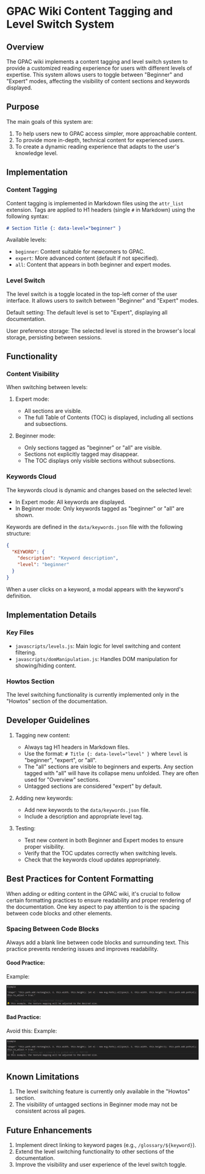 

# GPAC Wiki Content Tagging and Level Switch System

## Overview

The GPAC wiki implements a content tagging and level switch system to provide a customized reading experience for users with different levels of expertise. This system allows users to toggle between "Beginner" and "Expert" modes, affecting the visibility of content sections and keywords displayed.

## Purpose

The main goals of this system are:
1. To help users new to GPAC access simpler, more approachable content.
2. To provide more in-depth, technical content for experienced users.
3. To create a dynamic reading experience that adapts to the user's knowledge level.

## Implementation

### Content Tagging

Content tagging is implemented in Markdown files using the `attr_list` extension. Tags are applied to H1 headers (single `#` in Markdown) using the following syntax:

```markdown
# Section Title {: data-level="beginner" }
```

Available levels:
- `beginner`: Content suitable for newcomers to GPAC.
- `expert`: More advanced content (default if not specified).
- `all`: Content that appears in both beginner and expert modes.

### Level Switch

The level switch is a toggle located in the top-left corner of the user interface. It allows users to switch between "Beginner" and "Expert" modes.

Default setting: The default level is set to "Expert", displaying all documentation.

User preference storage: The selected level is stored in the browser's local storage, persisting between sessions.

## Functionality

### Content Visibility

When switching between levels:

1. Expert mode:
   - All sections are visible.
   - The full Table of Contents (TOC) is displayed, including all sections and subsections.

2. Beginner mode:
   - Only sections tagged as "beginner" or "all" are visible.
   - Sections not explicitly tagged may disappear.
   - The TOC displays only visible sections without subsections.

### Keywords Cloud

The keywords cloud is dynamic and changes based on the selected level:

- In Expert mode: All keywords are displayed.
- In Beginner mode: Only keywords tagged as "beginner" or "all" are shown.

Keywords are defined in the `data/keywords.json` file with the following structure:

```json
{
  "KEYWORD": {
    "description": "Keyword description",
    "level": "beginner"
  }
}
```

When a user clicks on a keyword, a modal appears with the keyword's definition.

## Implementation Details

### Key Files

- `javascripts/levels.js`: Main logic for level switching and content filtering.
- `javascripts/domManipulation.js`: Handles DOM manipulation for showing/hiding content.

### Howtos Section

The level switching functionality is currently implemented only in the "Howtos" section of the documentation.


## Developer Guidelines

1. Tagging new content:
   - Always tag H1 headers in Markdown files.
   - Use the format: `# Title {: data-level="level" }` where `level` is "beginner", "expert", or "all".
   - The "all" sections are visible to beginners and experts.
        Any section tagged with "all" will have its collapse menu unfolded.
        They are often used for "Overview" sections.
   - Untagged sections are considered "expert" by default.

2. Adding new keywords:
   - Add new keywords to the `data/keywords.json` file.
   - Include a description and appropriate level tag.

3. Testing:
   - Test new content in both Beginner and Expert modes to ensure proper visibility.
   - Verify that the TOC updates correctly when switching levels.
   - Check that the keywords cloud updates appropriately.

## Best Practices for Content Formatting

When adding or editing content in the GPAC wiki, it's crucial to follow certain formatting practices to ensure readability and proper rendering of the documentation. One key aspect to pay attention to is the spacing between code blocks and other elements.

### Spacing Between Code Blocks

Always add a blank line between code blocks and surrounding text. This practice prevents rendering issues and improves readability.

#### Good Practice:

Example:

![Code block formatting issue](docs/images/good_format.png)

#### Bad Practice:

Avoid this:
Example:

![Code block formatting issue](docs/images/bad_format.png)


## Known Limitations

1. The level switching feature is currently only available in the "Howtos" section.
2. The visibility of untagged sections in Beginner mode may not be consistent across all pages.

## Future Enhancements

1. Implement direct linking to keyword pages (e.g., `/glossary/${keyword}`).
2. Extend the level switching functionality to other sections of the documentation.
3. Improve the visibility and user experience of the level switch toggle.
